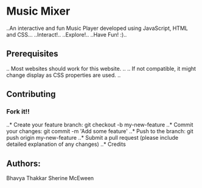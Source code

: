 # Music Mixer

..An interactive and fun Music Player developed using JavaScript, HTML and CSS...
..Interact!..
..Explore!..
..Have Fun! :)..

## Prerequisites

.. Most websites should work for this website. ..
.. If not compatible, it might change display as CSS properties are used. ..


## Contributing

### Fork it!!
..* Create your feature branch: git checkout -b my-new-feature
..* Commit your changes: git commit -m 'Add some feature'
..* Push to the branch: git push origin my-new-feature
..* Submit a pull request (please include detailed explanation of any changes)
..* Credits

## Authors:
Bhavya Thakkar
Sherine McEween
